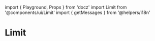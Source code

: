 import { Playground, Props } from 'docz'
import Limit from '@components/ui/Limit'
import { getMessages } from '@helpers/i18n'

# Limit

<Props of={Limit} />

<Playground>
    <Limit
        icon='users'
        limit={200}
        quantity={100}
        name='statistics.unique-users' />
</Playground>
